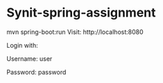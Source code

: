 # Synit-spring-assignment

mvn spring-boot:run
Visit: http://localhost:8080

Login with:

Username: user

Password: password
